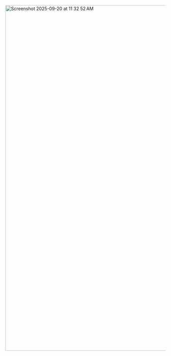 <img width="1710" height="1084" alt="Screenshot 2025-09-20 at 11 32 52 AM" src="https://github.com/user-attachments/assets/d7f6acfd-83db-416f-bf8f-a404aa88fea8" />
